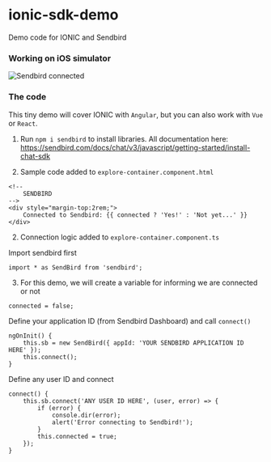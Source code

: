# ionic-sdk-demo

Demo code for IONIC and Sendbird

### Working on iOS simulator

![Sendbird connected](https://raw.githubusercontent.com/warodri-sendbird/ionic-sdk-demo/main/src/assets/ionic-ios.png)


### The code

This tiny demo will cover IONIC with ```Angular```, but you can also work with ```Vue``` or ```React```.

1) Run ```npm i sendbird``` to install libraries. All documentation here: 
https://sendbird.com/docs/chat/v3/javascript/getting-started/install-chat-sdk
 
2) Sample code added to ```explore-container.component.html```

```
<!--
    SENDBIRD
-->
<div style="margin-top:2rem;">
    Connected to Sendbird: {{ connected ? 'Yes!' : 'Not yet...' }}
</div>
```

2) Connection logic added to ```explore-container.component.ts```

Import sendbird first
```
import * as SendBird from 'sendbird';
```

3) For this demo, we will create a variable for informing we are connected or not

```
connected = false;
```

Define your application ID (from Sendbird Dashboard) and call ```connect()```

```
ngOnInit() { 
    this.sb = new SendBird({ appId: 'YOUR SENDBIRD APPLICATION ID HERE' });
    this.connect();
}
```

Define any user ID and connect

```
connect() {
    this.sb.connect('ANY USER ID HERE', (user, error) => {
        if (error) {
            console.dir(error);                
            alert('Error connecting to Sendbird!');
        }
        this.connected = true;
    });
}
```
